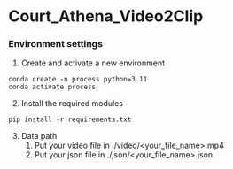 # Court_Athena_Video2Clip

### Environment settings
1. Create and activate a new environment
~~~
conda create -n process python=3.11
conda activate process
~~~
2. Install the required modules
~~~
pip install -r requirements.txt
~~~
3. Data path
   1. Put your video file in ./video/<your_file_name>.mp4
   2. Put your json file in ./json/<your_file_name>.json
